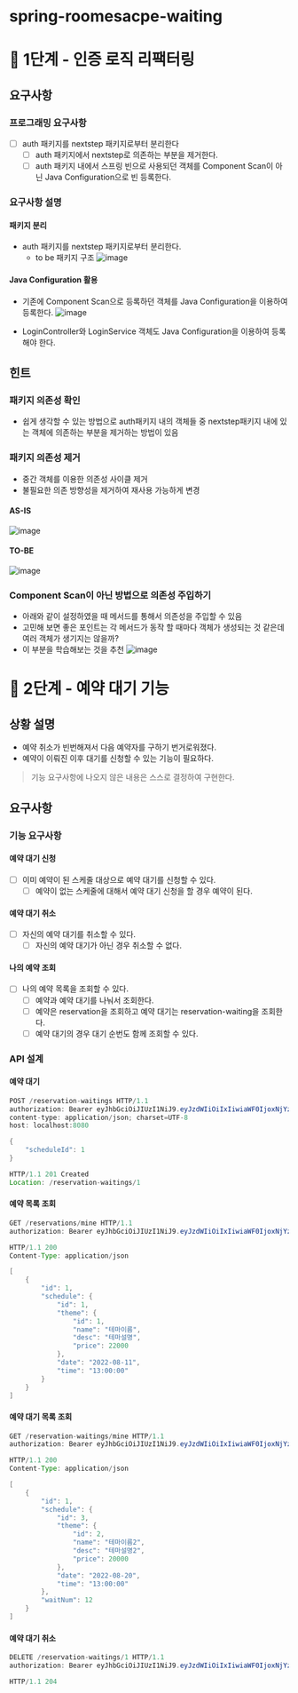 # spring-roomesacpe-waiting

# 🚀 1단계 - 인증 로직 리팩터링
## 요구사항
### 프로그래밍 요구사항
- [ ] auth 패키지를 nextstep 패키지로부터 분리한다
  - [ ] auth 패키지에서 nextstep로 의존하는 부분을 제거한다.
  - [ ] auth 패키지 내에서 스프링 빈으로 사용되던 객체를 Component Scan이 아닌 Java Configuration으로 빈 등록한다.
### 요구사항 설명
#### 패키지 분리
- auth 패키지를 nextstep 패키지로부터 분리한다.
  - to be 패키지 구조
![image](https://user-images.githubusercontent.com/67899393/215681853-422b23ff-630b-40c6-b7bf-e0cc0a22a836.png)

#### Java Configuration 활용
- 기존에 Component Scan으로 등록하던 객체를 Java Configuration을 이용하여 등록한다.
![image](https://user-images.githubusercontent.com/67899393/215681923-ee640c68-105e-4d69-9c0c-a435991ebf06.png)

- LoginController와 LoginService 객체도 Java Configuration을 이용하여 등록해야 한다.
## 힌트
### 패키지 의존성 확인
- 쉽게 생각할 수 있는 방법으로 auth패키지 내의 객체들 중 nextstep패키지 내에 있는 객체에 의존하는 부분을 제거하는 방법이 있음
### 패키지 의존성 제거
- 중간 객체를 이용한 의존성 사이클 제거
- 불필요한 의존 방향성을 제거하여 재사용 가능하게 변경

#### AS-IS
![image](https://user-images.githubusercontent.com/67899393/215682088-e356dfc3-06c6-4236-ad9c-985c8fc5c7be.png)

#### TO-BE
![image](https://user-images.githubusercontent.com/67899393/215682133-4ab4de5a-9160-4500-9387-c605a1e0f729.png)

### Component Scan이 아닌 방법으로 의존성 주입하기
- 아래와 같이 설정하였을 때 메서드를 통해서 의존성을 주입할 수 있음
- 고민해 보면 좋은 포인트는 각 메서드가 동작 할 때마다 객체가 생성되는 것 같은데 여러 객체가 생기지는 않을까?
- 이 부분을 학습해보는 것을 추천
![image](https://user-images.githubusercontent.com/67899393/215682214-15615074-73bd-4c95-a8c0-39de63615a97.png)

# 🚀 2단계 - 예약 대기 기능
## 상황 설명
- 예약 취소가 빈번해져서 다음 예약자를 구하기 번거로워졌다.
- 예약이 이뤄진 이후 대기를 신청할 수 있는 기능이 필요하다.
> 기능 요구사항에 나오지 않은 내용은 스스로 결정하여 구현한다.
## 요구사항
### 기능 요구사항
#### 예약 대기 신청
- [ ] 이미 예약이 된 스케줄 대상으로 예약 대기를 신청할 수 있다.
  - [ ] 예약이 없는 스케줄에 대해서 예약 대기 신청을 할 경우 예약이 된다.
#### 예약 대기 취소
- [ ] 자신의 예약 대기를 취소할 수 있다.
  - [ ] 자신의 예약 대기가 아닌 경우 취소할 수 없다.
#### 나의 예약 조회
- [ ] 나의 예약 목록을 조회할 수 있다.
  - [ ] 예약과 예약 대기를 나눠서 조회한다.
  - [ ] 예약은 reservation을 조회하고 예약 대기는 reservation-waiting을 조회한다.
  - [ ] 예약 대기의 경우 대기 순번도 함께 조회할 수 있다.

### API 설계
#### 예약 대기
```Java
POST /reservation-waitings HTTP/1.1
authorization: Bearer eyJhbGciOiJIUzI1NiJ9.eyJzdWIiOiIxIiwiaWF0IjoxNjYzMjk4NTkwLCJleHAiOjE2NjMzMDIxOTAsInJvbGUiOiJBRE1JTiJ9.-OO1QxEpcKhmC34HpmuBhlnwhKdZ39U8q91QkTdH9i0
content-type: application/json; charset=UTF-8
host: localhost:8080

{
    "scheduleId": 1
}
```
```Java
HTTP/1.1 201 Created
Location: /reservation-waitings/1
```
#### 예약 목록 조회
```Java
GET /reservations/mine HTTP/1.1
authorization: Bearer eyJhbGciOiJIUzI1NiJ9.eyJzdWIiOiIxIiwiaWF0IjoxNjYzMjk4NTkwLCJleHAiOjE2NjMzMDIxOTAsInJvbGUiOiJBRE1JTiJ9.-OO1QxEpcKhmC34HpmuBhlnwhKdZ39U8q91QkTdH9i0
```
```Java
HTTP/1.1 200 
Content-Type: application/json

[
    {
        "id": 1,
        "schedule": {
            "id": 1,
            "theme": {
                "id": 1,
                "name": "테마이름",
                "desc": "테마설명",
                "price": 22000
            },
            "date": "2022-08-11",
            "time": "13:00:00"
        }
    }
]
```
#### 예약 대기 목록 조회
```Java
GET /reservation-waitings/mine HTTP/1.1
authorization: Bearer eyJhbGciOiJIUzI1NiJ9.eyJzdWIiOiIxIiwiaWF0IjoxNjYzMjk4NTkwLCJleHAiOjE2NjMzMDIxOTAsInJvbGUiOiJBRE1JTiJ9.-OO1QxEpcKhmC34HpmuBhlnwhKdZ39U8q91QkTdH9i0
```
```Java
HTTP/1.1 200 
Content-Type: application/json

[
    {
        "id": 1,
        "schedule": {
            "id": 3,
            "theme": {
                "id": 2,
                "name": "테마이름2",
                "desc": "테마설명2",
                "price": 20000
            },
            "date": "2022-08-20",
            "time": "13:00:00"
        },
        "waitNum": 12
    }
]
```
#### 예약 대기 취소
```Java
DELETE /reservation-waitings/1 HTTP/1.1
authorization: Bearer eyJhbGciOiJIUzI1NiJ9.eyJzdWIiOiIxIiwiaWF0IjoxNjYzMjk5MDcwLCJleHAiOjE2NjMzMDI2NzAsInJvbGUiOiJBRE1JTiJ9.zgz7h7lrKLNw4wP9I0W8apQnMUn3WHnmqQ1N2jNqwlQ
```
```Java
HTTP/1.1 204 
```
